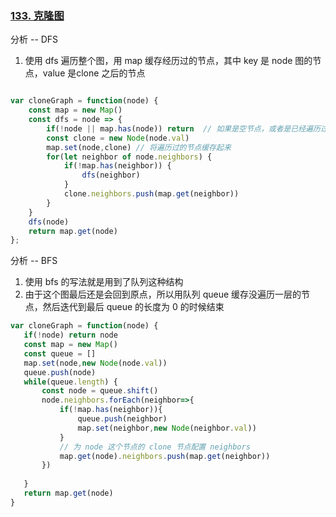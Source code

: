 ### [133. 克隆图](https://leetcode-cn.com/problems/clone-graph/solution/dfs-bfs-by-jzsq_lyx-7982/)

分析 -- DFS
1. 使用 dfs 遍历整个图，用 map 缓存经历过的节点，其中 key 是 node 图的节点，value 是clone 之后的节点
```javascript

var cloneGraph = function(node) {
    const map = new Map()
    const dfs = node => {
        if(!node || map.has(node)) return  // 如果是空节点，或者是已经遍历过的节点，直接返回
        const clone = new Node(node.val)
        map.set(node,clone) // 将遍历过的节点缓存起来
        for(let neighbor of node.neighbors) {
            if(!map.has(neighbor)) {
                dfs(neighbor)
            }
            clone.neighbors.push(map.get(neighbor))
        }
    }
    dfs(node)
    return map.get(node) 
};
```
分析 -- BFS
1. 使用 bfs 的写法就是用到了队列这种结构
2. 由于这个图最后还是会回到原点，所以用队列 queue 缓存没遍历一层的节点，然后迭代到最后 queue 的长度为 0 的时候结束
 ```javascript
 var cloneGraph = function(node) {
    if(!node) return node
    const map = new Map()
    const queue = []
    map.set(node,new Node(node.val))
    queue.push(node) 
    while(queue.length) {
        const node = queue.shift()
        node.neighbors.forEach(neighbor=>{
            if(!map.has(neighbor)){
                queue.push(neighbor)
                map.set(neighbor,new Node(neighbor.val))
            }
            // 为 node 这个节点的 clone 节点配置 neighbors
            map.get(node).neighbors.push(map.get(neighbor))
        })
        
    }   
    return map.get(node)     
}
```